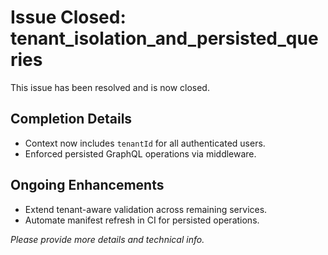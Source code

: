 # Issue Closed: tenant_isolation_and_persisted_queries

This issue has been resolved and is now closed.

## Completion Details
- Context now includes `tenantId` for all authenticated users.
- Enforced persisted GraphQL operations via middleware.

## Ongoing Enhancements
- Extend tenant-aware validation across remaining services.
- Automate manifest refresh in CI for persisted operations.

*Please provide more details and technical info.*
